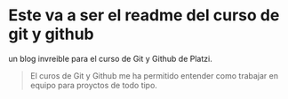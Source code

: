 # Este va a ser el readme del curso de git y github
un blog invreible para el curso de Git y Github de Platzi. 
> El curos de Git y Github me ha permitido entender como trabajar en equipo para proyctos de todo tipo. 